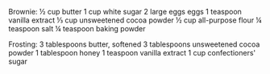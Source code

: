 Brownie:
½ cup butter 
1 cup white sugar
2 large eggs eggs
1 teaspoon vanilla extract
⅓ cup unsweetened cocoa powder
½ cup all-purpose flour
¼ teaspoon salt
¼ teaspoon baking powder

Frosting:
3 tablespoons butter, softened 
3 tablespoons unsweetened cocoa powder
1 tablespoon honey
1 teaspoon vanilla extract
1 cup confectioners' sugar